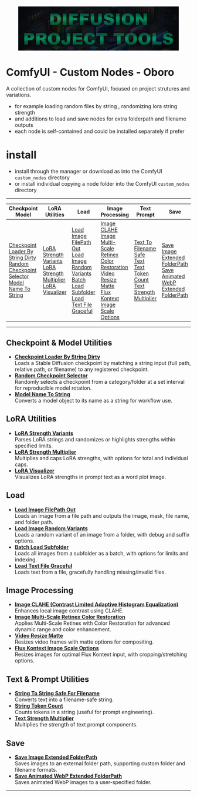 <p align="center">
  <img src="https://github.com/CorvaeOboro/sd_project_tools/blob/main/docs/sd_project_tools_header_long.png?raw=true" height="120" /> 
</p>

# ComfyUI - Custom Nodes - Oboro

A collection of custom nodes for ComfyUI, focused on project strutures and variations.
- for example loading random files by string , randomizing lora string strength 
- and additions to load and save nodes for extra folderpath and filename outputs 
- each node is self-contained and could be installed separately if prefer 

# install 
- install through the manager or download as  into the ComfyUI `custom_nodes` directory 
- or install individual copying a node folder into the ComfyUI `custom_nodes` directory 

---


<table>
  <thead>
    <tr>
      <th>Checkpoint Model</th>
      <th>LoRA Utilities</th>
      <th>Load</th>
      <th>Image Processing</th>
      <th>Text Prompt</th>
      <th>Save</th>
    </tr>
  </thead>
  <tbody>
    <tr>
      <td>
        <a href="./ComfyUI_OBORO_CheckpointLoaderByStringDirty/checkpoint_loader_by_string_dirty.py">Checkpoint Loader By String Dirty</a><br>
        <a href="./ComfyUI_OBORO_RandomCheckpointSelector/random_checkpoint_selector.py">Random Checkpoint Selector</a><br>
        <a href="./ComfyUI_OBORO_ModelNameToString/model_name_to_string.py">Model Name To String</a>
      </td>
      <td>
        <a href="./ComfyUI_OBORO_LoraStrengthVariants/lora_strength_variants.py">LoRA Strength Variants</a><br>
        <a href="./ComfyUI_OBORO_LoraStrengthMultiplier/lora_strength_multiplier.py">LoRA Strength Multiplier</a><br>
        <a href="./ComfyUI_OBORO_LoraVisualizer/lora_visualizer.py">LoRA Visualizer</a>
      </td>
      <td>
        <a href="./ComfyUI_OBORO_LoadImageFilePathOut/load_image_filepath_out.py">Load Image FilePath Out</a><br>
        <a href="./ComfyUI_OBORO_LoadImageRandomVariants/load_image_random_variant.py">Load Image Random Variants</a><br>
        <a href="./ComfyUI_OBORO_BatchLoadSubfolder/batch_load_subfolders.py">Batch Load Subfolder</a><br>
        <a href="./ComfyUI_OBORO_LoadTextFileGraceful/load_text_file_graceful.py">Load Text File Graceful</a>
      </td>
      <td>
        <a href="./ComfyUI_OBORO_ImageContrastLimitedAdaptiveHistogramEqualization/image_CLAHE.py">Image CLAHE</a><br>
        <a href="./ComfyUI_OBORO_ImageMultiScaleRetinexColorRestoration/image_MSRCR.py">Image Multi-Scale Retinex Color Restoration</a><br>
        <a href="./ComfyUI_OBORO_VideoResizeMatte/image_resize_matte_video.py">Video Resize Matte</a><br>
        <a href="./ComfyUI_OBORO_FluxKontextImageScaleOptions/flux_kontext_image_scale_options.py">Flux Kontext Image Scale Options</a>
      </td>
      <td>
        <a href="./ComfyUI_OBORO_StringToStringSafeForFilename/text_to_text_safe_for_filename.py">Text To Filename Safe Text</a><br>
        <a href="./ComfyUI_OBORO_StringTokenCount/text_token_count.py">Text Token Count</a><br>
        <a href="./ComfyUI_OBORO_TextStrengthMultiplier/text_strength_multiplier.py">Text Strength Multiplier</a>
      </td>
      <td>
        <a href="./ComfyUI_OBORO_SaveImageExtendedFolderPath/save_image_extended_folderpath.py">Save Image Extended FolderPath</a><br>
        <a href="./ComfyUI_OBORO_SaveAnimatedWebPExtendedFolderPath/save_animated_webp_extended_folderpath.py">Save Animated WebP Extended FolderPath</a>
      </td>
    </tr>
  </tbody>
</table>

---

## Checkpoint & Model Utilities
- **[Checkpoint Loader By String Dirty](./ComfyUI_OBORO_CheckpointLoaderByStringDirty/checkpoint_loader_by_string_dirty.py)**  
  Loads a Stable Diffusion checkpoint by matching a string input (full path, relative path, or filename) to any registered checkpoint.
- **[Random Checkpoint Selector](./ComfyUI_OBORO_RandomCheckpointSelector/random_checkpoint_selector.py)**  
  Randomly selects a checkpoint from a category/folder at a set interval for reproducible model rotation.
- **[Model Name To String](./ComfyUI_OBORO_ModelNameToString/model_name_to_string.py)**  
  Converts a model object to its name as a string for workflow use.

## LoRA Utilities
- **[LoRA Strength Variants](./ComfyUI_OBORO_LoraStrengthVariants/lora_strength_variants.py)**  
  Parses LoRA strings and randomizes or highlights strengths within specified limits.
- **[LoRA Strength Multiplier](./ComfyUI_OBORO_LoraStrengthMultiplier/lora_strength_multiplier.py)**  
  Multiplies and caps LoRA strengths, with options for total and individual caps.
- **[LoRA Visualizer](./ComfyUI_OBORO_LoraVisualizer/lora_visualizer.py)**  
  Visualizes LoRA strengths in prompt text as a word plot image.

## Load
- **[Load Image FilePath Out](./ComfyUI_OBORO_LoadImageFilePathOut/load_image_filepath_out.py)**  
  Loads an image from a file path and outputs the image, mask, file name, and folder path.
- **[Load Image Random Variants](./ComfyUI_OBORO_LoadImageRandomVariants/load_image_random_variant.py)**  
  Loads a random variant of an image from a folder, with debug and suffix options.
- **[Batch Load Subfolder](./ComfyUI_OBORO_BatchLoadSubfolder/batch_load_subfolders.py)**  
  Loads all images from a subfolder as a batch, with options for limits and indexing.
- **[Load Text File Graceful](./ComfyUI_OBORO_LoadTextFileGraceful/load_text_file_graceful.py)**  
  Loads text from a file, gracefully handling missing/invalid files.

## Image Processing
- **[Image CLAHE (Contrast Limited Adaptive Histogram Equalization)](./ComfyUI_OBORO_ImageContrastLimitedAdaptiveHistogramEqualization/image_CLAHE.py)**  
  Enhances local image contrast using CLAHE.
- **[Image Multi-Scale Retinex Color Restoration](./ComfyUI_OBORO_ImageMultiScaleRetinexColorRestoration/image_MSRCR.py)**  
  Applies Multi-Scale Retinex with Color Restoration for advanced dynamic range and color enhancement.
- **[Video Resize Matte](./ComfyUI_OBORO_VideoResizeMatte/image_resize_matte_video.py)**  
  Resizes video frames with matte options for compositing.
- **[Flux Kontext Image Scale Options](./ComfyUI_OBORO_FluxKontextImageScaleOptions/flux_kontext_image_scale_options.py)**  
  Resizes images for optimal Flux Kontext input, with cropping/stretching options.

## Text & Prompt Utilities
- **[String To String Safe For Filename](./ComfyUI_OBORO_StringToStringSafeForFilename/string_safe_for_filename.py)**  
  Converts text into a filename-safe string.
- **[String Token Count](./ComfyUI_OBORO_StringTokenCount/string_token_count.py)**  
  Counts tokens in a string (useful for prompt engineering).
- **[Text Strength Multiplier](./ComfyUI_OBORO_TextStrengthMultiplier/text_strength_multiplier.py)**  
  Multiplies the strength of text prompt components.

## Save
- **[Save Image Extended FolderPath](./ComfyUI_OBORO_SaveImageExtendedFolderPath/save_image_extended_folderpath.py)**  
  Saves images to an external folder path, supporting custom folder and filename formats.
- **[Save Animated WebP Extended FolderPath](./ComfyUI_OBORO_SaveAnimatedWebPExtendedFolderPath/save_animated_webp_extended_folderpath.py)**  
  Saves animated WebP images to a user-specified folder.

---
